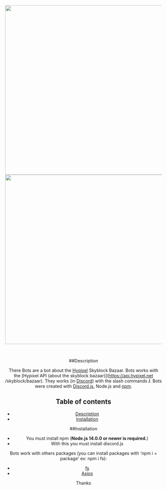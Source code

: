 <div align="center">
  <br />
  <p>
    <a href="https://discord.com"><img src="http://dechire.t.free.fr/img/discord/discord.gif" width="546" /></a>
    <a href="https://hypixel.net/"><img src="http://dechire.t.free.fr/img/hypixel/hypixel.png" width="546" /></a>
  </p>
  <br />
 <div/> 
  
##Description
  
  There Bots are a bot about the [Hypixel](https://hypixel.net/) Skyblock Bazaar. Bots works with the [Hypixel API (about the skyblock bazaar)](https://api.hypixel.net    /skyblock/bazaar). They works (in [Discord](https://discord.com)) with the slash commands **/**. Bots were created with [Discord.js](https://discord.js.org/), Node.js and [npm](https://www.npmjs.com/).
  
## Table of contents

- [Description](#Description)
- [Installation](#installation)
  
##Installation
  
  - You must install npm (**Node.js 14.0.0 or newer is required.**)
  - With this you must install discord.js
  
  Bots work with others packages (you can install packages with 'npm i + package' ex: npm i fs):
  - [fs](https://www.npmjs.com/package/fs)
  - [Axios](https://www.npmjs.com/package/axios)
  
Thanks
